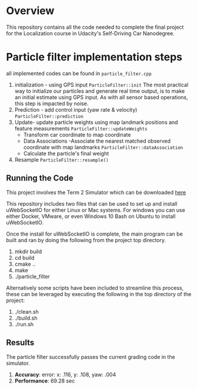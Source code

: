 # Overview
This repository contains all the code needed to complete the final project for the Localization course in Udacity's Self-Driving Car Nanodegree.
# Particle filter implementation steps
all implemented codes can be found in `particle_filter.cpp`
1. initialization - using GPS input `ParticleFilter::init`
The most practical way to initialize our particles and generate real time output, is to make an initial estimate using GPS input. As with all sensor based operations, this step is impacted by noise.
2. Prediction - add control input (yaw rate & velocity) `ParticleFilter::prediction`
3. Update- update particle weights using map landmark positions and feature measurements `ParticleFilter::updateWeights`
	* Transform car coordinate to map coordinate
	* Data Associations -Associate  the nearest matched observed coordinate with map landmarks `ParticleFilter::dataAssociation`
	* Calculate the particle's final weight		
4.  Resample `ParticleFilter::resample()`
## Running the Code
This project involves the Term 2 Simulator which can be downloaded [here](https://github.com/udacity/self-driving-car-sim/releases)

This repository includes two files that can be used to set up and install uWebSocketIO for either Linux or Mac systems. For windows you can use either Docker, VMware, or even Windows 10 Bash on Ubuntu to install uWebSocketIO.

Once the install for uWebSocketIO is complete, the main program can be built and ran by doing the following from the project top directory.

1. mkdir build
2. cd build
3. cmake ..
4. make
5. ./particle_filter

Alternatively some scripts have been included to streamline this process, these can be leveraged by executing the following in the top directory of the project:

1. ./clean.sh
2. ./build.sh
3. ./run.sh
## Results
The particle filter successfully passes the current grading code in the simulator.
1. **Accuracy**: error: x: .116, y: .108, yaw: .004
2. **Performance**:  69.28 sec
